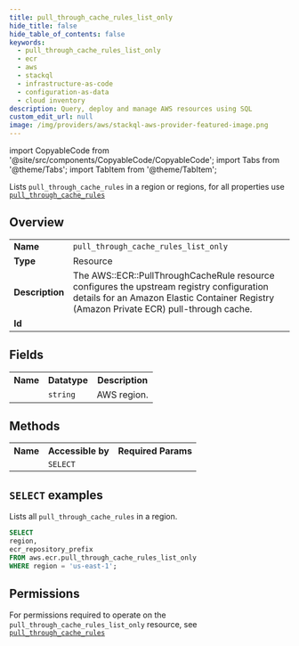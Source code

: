 ```yaml
---
title: pull_through_cache_rules_list_only
hide_title: false
hide_table_of_contents: false
keywords:
  - pull_through_cache_rules_list_only
  - ecr
  - aws
  - stackql
  - infrastructure-as-code
  - configuration-as-data
  - cloud inventory
description: Query, deploy and manage AWS resources using SQL
custom_edit_url: null
image: /img/providers/aws/stackql-aws-provider-featured-image.png
---
```


import CopyableCode from '@site/src/components/CopyableCode/CopyableCode';
import Tabs from '@theme/Tabs';
import TabItem from '@theme/TabItem';

Lists <code>pull_through_cache_rules</code> in a region or regions, for all properties use <a href="/providers/aws/serviceName/pull_through_cache_rules/"><code>pull_through_cache_rules</code></a>

## Overview
<table><tbody>
<tr><td><b>Name</b></td><td><code>pull_through_cache_rules_list_only</code></td></tr>
<tr><td><b>Type</b></td><td>Resource</td></tr>
<tr><td><b>Description</b></td><td>The AWS::ECR::PullThroughCacheRule resource configures the upstream registry configuration details for an Amazon Elastic Container Registry (Amazon Private ECR) pull-through cache.</td></tr>
<tr><td><b>Id</b></td><td><CopyableCode code="aws.ecr.pull_through_cache_rules_list_only" /></td></tr>
</tbody></table>

## Fields
<table><tbody><tr><th>Name</th><th>Datatype</th><th>Description</th></tr><tr><td><CopyableCode code="region" /></td><td><code>string</code></td><td>AWS region.</td></tr>
</tbody></table>

## Methods

<table><tbody>
  <tr>
    <th>Name</th>
    <th>Accessible by</th>
    <th>Required Params</th>
  </tr>
  <tr>
    <td><CopyableCode code="list_resources" /></td>
    <td><code>SELECT</code></td>
    <td><CopyableCode code="region" /></td>
  </tr>
</tbody></table>

## `SELECT` examples
Lists all <code>pull_through_cache_rules</code> in a region.
```sql
SELECT
region,
ecr_repository_prefix
FROM aws.ecr.pull_through_cache_rules_list_only
WHERE region = 'us-east-1';
```


## Permissions

For permissions required to operate on the <code>pull_through_cache_rules_list_only</code> resource, see <a href="/providers/aws/ecr/pull_through_cache_rules/#permissions"><code>pull_through_cache_rules</code></a>

